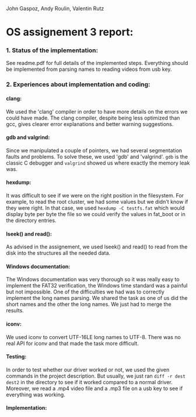 John Gaspoz, Andy Roulin, Valentin Rutz

OS assignement 3 report:
========================

### 1. Status of the implementation:

See readme.pdf for full details of the implemented steps. Everything should be implemented from parsing names to reading videos from usb key.

### 2. Experiences about implementation and coding:

####   clang:

We used the 'clang' compiler in order to have more details on the errors we could have made. The clang compiler, despite being less optimized than gcc, gives clearer error explanations and better warning suggestions.

####   gdb and valgrind:

Since we manipulated a couple of pointers, we had several segmentation faults and problems. To solve these, we used 'gdb' and 'valgrind'. `gdb` is the classic C debugger and `valgrind` showed us where exactly the memory leak was.

#### hexdump:

It was difficult to see if we were on the right position in the filesystem. For example, to read the root cluster, we had some values but we didn't know if they were right.
In that case, we used `hexdump -C testfs.fat` which would display byte per byte the file so we could verify the values in fat_boot or in the directory entries.

#### lseek() and read():

As advised in the assignement, we used lseek() and read() to read from the disk into the structures all the needed data.

#### Windows documentation:

The Windows documentation was very thorough so it was really easy to implement the FAT32 verification, the Windows time standard was a painful but not impossible.
One of the difficulties we had was to correctly implement the long names parsing. We shared the task as one of us did the short names and the other the long names. We just had to merge the results.

#### iconv:

We used iconv to convert UTF-16LE long names to UTF-8.
There was no real API for iconv and that made the task more difficult.

#### Testing:

In order to test whether our driver worked or not, we used the given commands in the project description.
But usually, we just ran `diff -r dest dest2` in the directory to see if it worked compared to a normal driver.
Moreover, we read a .mp4 video file and a .mp3 file on a usb key to see if everything was working.

#### Implementation:


